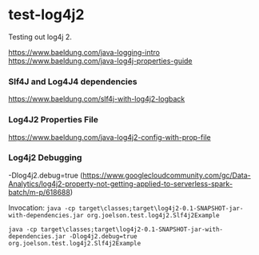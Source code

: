 # test-log4j2
Testing out log4j 2.

https://www.baeldung.com/java-logging-intro
https://www.baeldung.com/java-log4j-properties-guide

### Slf4J and Log4J4 dependencies

https://www.baeldung.com/slf4j-with-log4j2-logback


### Log4J2 Properties File
https://www.baeldung.com/java-log4j2-config-with-prop-file

### Log4j2 Debugging

-Dlog4j2.debug=true (https://www.googlecloudcommunity.com/gc/Data-Analytics/log4j2-property-not-getting-applied-to-serverless-spark-batch/m-p/618688)

Invocation:
`java -cp target\classes;target\log4j2-0.1-SNAPSHOT-jar-with-dependencies.jar org.joelson.test.log4j2.Slf4j2Example`

`java -cp target\classes;target\log4j2-0.1-SNAPSHOT-jar-with-dependencies.jar -Dlog4j2.debug=true org.joelson.test.log4j2.Slf4j2Example`
